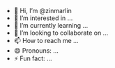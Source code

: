 - 👋 Hi, I’m @zinmarlin
- 👀 I’m interested in ...
- 🌱 I’m currently learning ...
- 💞️ I’m looking to collaborate on ...
- 📫 How to reach me ...
- 😄 Pronouns: ...
- ⚡ Fun fact: ...

<!---
zinmarlin/zinmarlin is a ✨ special ✨ repository because its `README.md` (this file) appears on your GitHub profile.
You can click the Preview link to take a look at your changes.
--->
